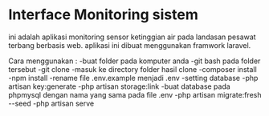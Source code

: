 <h1>Interface Monitoring sistem</h1>

ini adalah aplikasi monitoring sensor ketinggian air pada landasan pesawat terbang berbasis web.
aplikasi ini dibuat menggunakan framwork laravel.

Cara menggunakan :
-buat folder pada komputer anda
-git bash pada folder tersebut
-git clone
-masuk ke directory folder hasil clone
-composer install
-npm install
-rename file .env.example menjadi .env
-setting database
-php artisan key:generate
-php artisan storage:link
-buat database pada phpmysql dengan nama yang sama pada file .env
-php artisan migrate:fresh --seed
-php artisan serve
